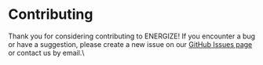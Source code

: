 # Contributing

Thank you for considering contributing to ENERGIZE! If you encounter a bug or have a suggestion, please create a new issue on our [GitHub Issues page](https://github.com/RodriguesGabriel/energize/issues) or contact us by email.\
